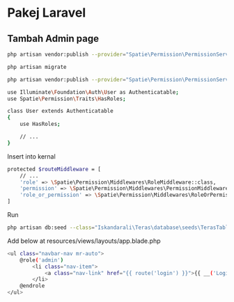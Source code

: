 # Pakej Laravel

## Tambah Admin page

```bash
php artisan vendor:publish --provider="Spatie\Permission\PermissionServiceProvider" --tag="migrations"
```

```bash
php artisan migrate
```

```bash
php artisan vendor:publish --provider="Spatie\Permission\PermissionServiceProvider" --tag="config"
```

```bash
use Illuminate\Foundation\Auth\User as Authenticatable;
use Spatie\Permission\Traits\HasRoles;

class User extends Authenticatable
{
    use HasRoles;

    // ...
}
```

Insert into kernal
```bash
protected $routeMiddleware = [
    // ...
    'role' => \Spatie\Permission\Middlewares\RoleMiddleware::class,
    'permission' => \Spatie\Permission\Middlewares\PermissionMiddleware::class,
    'role_or_permission' => \Spatie\Permission\Middlewares\RoleOrPermissionMiddleware::class,
]
```

Run
```bash
php artisan db:seed --class="Iskandarali\Teras\database\seeds\TerasTableSeeder"
```

Add below at resources/views/layouts/app.blade.php
```bash
<ul class="navbar-nav mr-auto">
	@role('admin')
		<li class="nav-item">
			<a class="nav-link" href="{{ route('login') }}">{{ __('Login') }}</a>
		</li>
	@endrole
</ul>
```



